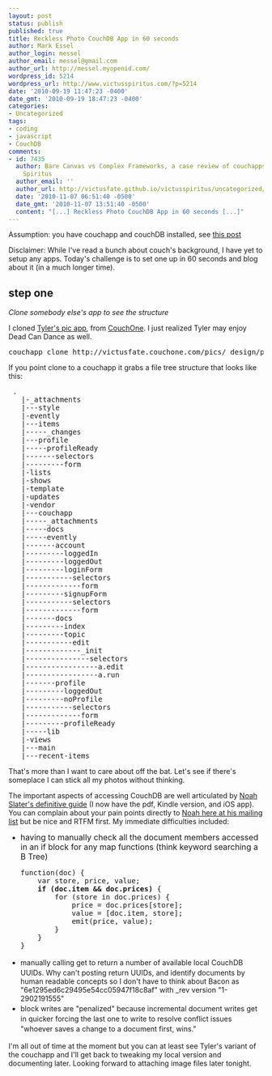 ```yaml
---
layout: post
status: publish
published: true
title: Reckless Photo CouchDB App in 60 seconds
author: Mark Essel
author_login: messel
author_email: messel@gmail.com
author_url: http://messel.myopenid.com/
wordpress_id: 5214
wordpress_url: http://www.victusspiritus.com/?p=5214
date: '2010-09-19 11:47:23 -0400'
date_gmt: '2010-09-19 18:47:23 -0400'
categories:
- Uncategorized
tags:
- coding
- javascript
- CouchDB
comments:
- id: 7435
  author: Bare Canvas vs Complex Frameworks, a case review of couchapps &raquo; Victus
    Spiritus
  author_email: ''
  author_url: http://victusfate.github.io/victusspiritus/uncategorized/2010/11/07/bare-canvas-vs-complex-frameworks-a-case-review-of-couchapps/
  date: '2010-11-07 06:51:40 -0500'
  date_gmt: '2010-11-07 13:51:40 -0500'
  content: "[...] Reckless Photo CouchDB App in 60 seconds [...]"
---
```

<p>Assumption: you have couchapp and couchDB installed, see <a href="http://victusfate.github.io/victusspiritus/uncategorized/2010/09/04/first-impressions-of-sitting-a-web-app-on-couchdb/">this post</a></p>
<p>Disclaimer: While I've read a bunch about couch's background, I have yet to setup any apps. Today's challenge is to set one up in 60 seconds and blog about it (in a much longer time).</p>
<h2>step one</h2>
<p><em>Clone somebody else's app to see the structure</em></p>
<p>I cloned <a href="http://tyler.couchone.com/pic/_design/pic/moo.html">Tyler's pic app</a>, from <a href="http://couchone.com">CouchOne</a>.  I just realized Tyler may enjoy Dead Can Dance as well.</p>
<pre>couchapp clone http://victusfate.couchone.com/pics/_design/pic pic</pre>
<p>If you point clone to a couchapp it grabs a file tree structure that looks like this:</p>
<pre> .
   |-_attachments
   |---style
   |-evently
   |---items
   |-----_changes
   |---profile
   |-----profileReady
   |-------selectors
   |---------form
   |-lists
   |-shows
   |-template
   |-updates
   |-vendor
   |---couchapp
   |-----_attachments
   |-----docs
   |-----evently
   |-------account
   |---------loggedIn
   |---------loggedOut
   |---------loginForm
   |-----------selectors
   |-------------form
   |---------signupForm
   |-----------selectors
   |-------------form
   |-------docs
   |---------index
   |---------topic
   |-----------edit
   |-------------_init
   |---------------selectors
   |-----------------a.edit
   |-----------------a.run
   |-------profile
   |---------loggedOut
   |---------noProfile
   |-----------selectors
   |-------------form
   |---------profileReady
   |-----lib
   |-views
   |---main
   |---recent-items</pre>
<p>That's more than I want to care about off the bat. Let's see if there's someplace I can stick all my photos without thinking.</p>
<p>The important aspects of accessing CouchDB are well articulated by <a href="http://guide.couchdb.org/editions/1/en/index.html">Noah Slater's definitive guide</a> (I now have the pdf, Kindle version, and iOS app). You can complain about your pain points directly to <a href="http://groups.google.com/group/tumbolia/">Noah here at his mailing list</a> but be nice and RTFM first. My immediate difficulties included:</p>
<ul>
<li><span style="font-size: 15.8333px;">having to manually check all the document members accessed in an if block for any map functions (think keyword searching a B Tree)</span></li>
<pre>function(doc) {
    var store, price, value;
    <strong>if (doc.item && doc.prices)</strong> {
        for (store in doc.prices) {
            price = doc.prices[store];
            value = [doc.item, store];
            emit(price, value);
        }
    }
}</pre>
<li><span style="line-height: 23px;">manually calling get to return a number of available local CouchDB UUIDs. Why can't posting return UUIDs, and identify documents by human readable concepts so I don't have to think about Bacon as "6e1295ed6c29495e54cc05947f18c8af" with _rev version "1-2902191555"</span></li>
<li><span style="line-height: 23px;">block writes are "penalized" because incremental document writes get in quicker forcing the last one to write to resolve conflict issues "whoever saves a change to a document first, wins.</span><span style="line-height: 23px;">"</span></li>
</ul>
<p>I'm all out of time at the moment but you can at least see Tyler's variant of the couchapp and I'll get back to tweaking my local version and documenting later. Looking forward to attaching image files later tonight.</p>
